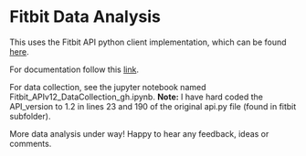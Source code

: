 # Fitbit Data Analysis

This uses the Fitbit API python client implementation, which can be found [here](https://github.com/orcasgit/python-fitbit).

For documentation follow this [link](http://python-fitbit.readthedocs.org/).

For data collection, see the jupyter notebook named Fitbit_APIv12_DataCollection_gh.ipynb. __Note:__ I have hard coded the API_version to 1.2 in lines 23 and 190 of the original api.py file (found in fitbit subfolder).

More data analysis under way!
Happy to hear any feedback, ideas or comments.